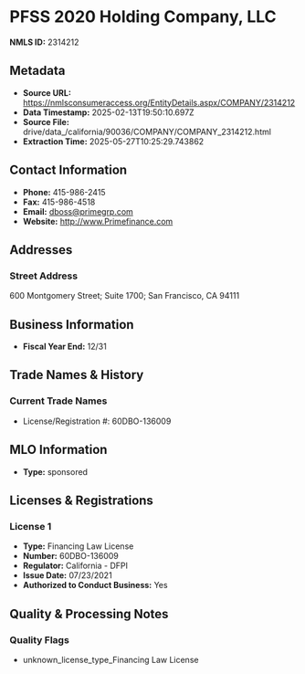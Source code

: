# PFSS 2020 Holding Company, LLC

**NMLS ID:** 2314212

## Metadata
- **Source URL:** https://nmlsconsumeraccess.org/EntityDetails.aspx/COMPANY/2314212
- **Data Timestamp:** 2025-02-13T19:50:10.697Z
- **Source File:** drive/data_/california/90036/COMPANY/COMPANY_2314212.html
- **Extraction Time:** 2025-05-27T10:25:29.743862

## Contact Information
- **Phone:** 415-986-2415
- **Fax:** 415-986-4518
- **Email:** dboss@primegrp.com
- **Website:** http://www.Primefinance.com

## Addresses
### Street Address
600 Montgomery Street; Suite 1700; San Francisco, CA 94111

## Business Information
- **Fiscal Year End:** 12/31

## Trade Names & History
### Current Trade Names
- License/Registration #: 60DBO-136009

## MLO Information
- **Type:** sponsored

## Licenses & Registrations

### License 1
- **Type:** Financing Law License
- **Number:** 60DBO-136009
- **Regulator:** California - DFPI
- **Issue Date:** 07/23/2021
- **Authorized to Conduct Business:** Yes

## Quality & Processing Notes
### Quality Flags
- unknown_license_type_Financing Law License
